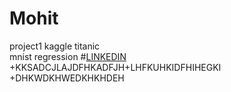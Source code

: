 # Mohit
project1
kaggle
titanic\
mnist
regression
#[LINKEDIN](https://www.linkedin.com/in/mohit-kaushik-115829160)
+KKSADCJLAJDFHKADFJH+LHFKUHKIDFHIHEGKI
+DHKWDKHWEDKHKHDEH
